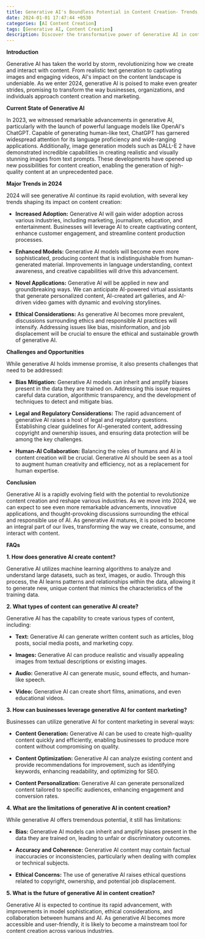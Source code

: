 ```yaml
---
title: Generative AI's Boundless Potential in Content Creation- Trends, Challenges, and the Path to Ethical Innovation
date: 2024-01-01 17:47:44 +0530
categories: [AI Content Creation]
tags: [Generative AI, Content Creation]
description: Discover the transformative power of Generative AI in content creation. Explore its impact on industries, challenges, opportunities, and practical applications for businesses. Learn how AI enhances marketing, writing, design, and more.
---
```


**Introduction**

Generative AI has taken the world by storm, revolutionizing how we create and interact with content. From realistic text generation to captivating images and engaging videos, AI's impact on the content landscape is undeniable. As we enter 2024, generative AI is poised to make even greater strides, promising to transform the way businesses, organizations, and individuals approach content creation and marketing.

**Current State of Generative AI**

In 2023, we witnessed remarkable advancements in generative AI, particularly with the launch of powerful language models like OpenAI's ChatGPT. Capable of generating human-like text, ChatGPT has garnered widespread attention for its language proficiency and wide-ranging applications. Additionally, image generation models such as DALL-E 2 have demonstrated incredible capabilities in creating realistic and visually stunning images from text prompts. These developments have opened up new possibilities for content creation, enabling the generation of high-quality content at an unprecedented pace.

**Major Trends in 2024**

2024 will see generative AI continue its rapid evolution, with several key trends shaping its impact on content creation:

* **Increased Adoption:** Generative AI will gain wider adoption across various industries, including marketing, journalism, education, and entertainment. Businesses will leverage AI to create captivating content, enhance customer engagement, and streamline content production processes.

* **Enhanced Models:** Generative AI models will become even more sophisticated, producing content that is indistinguishable from human-generated material. Improvements in language understanding, context awareness, and creative capabilities will drive this advancement.

* **Novel Applications:** Generative AI will be applied in new and groundbreaking ways. We can anticipate AI-powered virtual assistants that generate personalized content, AI-created art galleries, and AI-driven video games with dynamic and evolving storylines.

* **Ethical Considerations:** As generative AI becomes more prevalent, discussions surrounding ethics and responsible AI practices will intensify. Addressing issues like bias, misinformation, and job displacement will be crucial to ensure the ethical and sustainable growth of generative AI.

**Challenges and Opportunities**

While generative AI holds immense promise, it also presents challenges that need to be addressed:

* **Bias Mitigation:** Generative AI models can inherit and amplify biases present in the data they are trained on. Addressing this issue requires careful data curation, algorithmic transparency, and the development of techniques to detect and mitigate bias.

* **Legal and Regulatory Considerations:** The rapid advancement of generative AI raises a host of legal and regulatory questions. Establishing clear guidelines for AI-generated content, addressing copyright and ownership issues, and ensuring data protection will be among the key challenges.

* **Human-AI Collaboration:** Balancing the roles of humans and AI in content creation will be crucial. Generative AI should be seen as a tool to augment human creativity and efficiency, not as a replacement for human expertise.

**Conclusion**

Generative AI is a rapidly evolving field with the potential to revolutionize content creation and reshape various industries. As we move into 2024, we can expect to see even more remarkable advancements, innovative applications, and thought-provoking discussions surrounding the ethical and responsible use of AI. As generative AI matures, it is poised to become an integral part of our lives, transforming the way we create, consume, and interact with content.

**FAQs**

**1. How does generative AI create content?**

Generative AI utilizes machine learning algorithms to analyze and understand large datasets, such as text, images, or audio. Through this process, the AI learns patterns and relationships within the data, allowing it to generate new, unique content that mimics the characteristics of the training data.

**2. What types of content can generative AI create?**

Generative AI has the capability to create various types of content, including:

* **Text:** Generative AI can generate written content such as articles, blog posts, social media posts, and marketing copy.

* **Images:** Generative AI can produce realistic and visually appealing images from textual descriptions or existing images.

* **Audio:** Generative AI can generate music, sound effects, and human-like speech.

* **Video:** Generative AI can create short films, animations, and even educational videos.

**3. How can businesses leverage generative AI for content marketing?**

Businesses can utilize generative AI for content marketing in several ways:

* **Content Generation:** Generative AI can be used to create high-quality content quickly and efficiently, enabling businesses to produce more content without compromising on quality.

* **Content Optimization:** Generative AI can analyze existing content and provide recommendations for improvement, such as identifying keywords, enhancing readability, and optimizing for SEO.

* **Content Personalization:** Generative AI can generate personalized content tailored to specific audiences, enhancing engagement and conversion rates.

**4. What are the limitations of generative AI in content creation?**

While generative AI offers tremendous potential, it still has limitations:

* **Bias:** Generative AI models can inherit and amplify biases present in the data they are trained on, leading to unfair or discriminatory outcomes.

* **Accuracy and Coherence:** Generative AI content may contain factual inaccuracies or inconsistencies, particularly when dealing with complex or technical subjects.

* **Ethical Concerns:** The use of generative AI raises ethical questions related to copyright, ownership, and potential job displacement.

**5. What is the future of generative AI in content creation?**

Generative AI is expected to continue its rapid advancement, with improvements in model sophistication, ethical considerations, and collaboration between humans and AI. As generative AI becomes more accessible and user-friendly, it is likely to become a mainstream tool for content creation across various industries.
